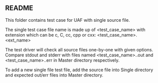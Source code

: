 README
--------
This folder contains test case for UAF with single source file.

The single test case file name is made up of <test_case_name> with extension
which can be c, C, cc, cpp or cxx:
<test_case_name>.<ext_name>

The test driver will check all source files one-by-one with given options.
Compare stdout and stderr with files named <test_case_name>.<options>.out and
<test_case_name>.<options>.err in Master directory respectively.

To add a new single file test file, add the source file into Single directory
and expected out/err files into Master directory.

